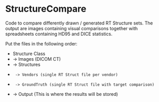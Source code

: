 # StructureCompare
Code to compare differently drawn / generated RT Structure sets. The output are images containing visual comparisons together with spreadsheets containing HD95 and DICE statistics.

Put the files in the following order:
- Structure Class
-  -> Images (DICOM CT)
-  -> Structures
-      -> Vendors (single RT Struct file per vendor)
-      -> GroundTruth (single RT Struct file with target comparison)
-  -> Output (This is where the results will be stored)
